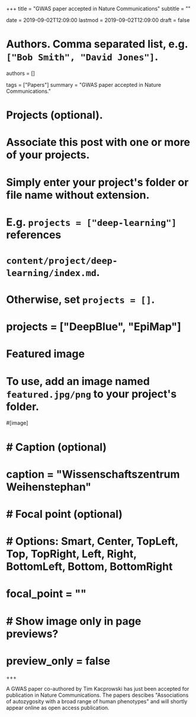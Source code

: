 +++
title = "GWAS paper accepted in Nature Communications"
subtitle = ""

date = 2019-09-02T12:09:00
lastmod = 2019-09-02T12:09:00
draft = false

# Authors. Comma separated list, e.g. `["Bob Smith", "David Jones"]`.
authors = []

tags = ["Papers"]
summary = "GWAS paper accepted in Nature Communications."

# Projects (optional).
#   Associate this post with one or more of your projects.
#   Simply enter your project's folder or file name without extension.
#   E.g. `projects = ["deep-learning"]` references 
#   `content/project/deep-learning/index.md`.
#   Otherwise, set `projects = []`.
# projects = ["DeepBlue", "EpiMap"]

# Featured image
# To use, add an image named `featured.jpg/png` to your project's folder. 
#[image]
#  # Caption (optional)
#  caption = "Wissenschaftszentrum Weihenstephan"
#
#  # Focal point (optional)
#  # Options: Smart, Center, TopLeft, Top, TopRight, Left, Right, BottomLeft, Bottom, BottomRight
#  focal_point = ""
#
#  # Show image only in page previews?
#  preview_only = false

+++

A GWAS paper co-authored by Tim Kacprowski has just been accepted for publication in Nature Communications. The papers descibes "Associations of autozygosity with a broad range of human phenotypes" and will shortly appear online as open access publication.
